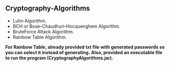 ## Cryptography-Algorithms

- Luhn Algorithm.
- BCH or Bose–Chaudhuri–Hocquenghem Algorithm.
- BruteForce Attack Algorithm.
- Rainbow Table Algorithm.

**For Rainbow Table, already provided txt file with generated passwords so you can select it instead of generating.**
**Also, provided an executable file to run the program (CryptographyAlgorithms.jar).**
